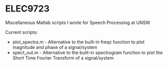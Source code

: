 # ELEC9723
Miscellaneous Matlab scripts I wrote for Speech Processing at UNSW

Current scripts:
- plot_spectra.m - Alternative to the built-in freqz function to plot magnitude and phase of a signal/system
- spect_out.m - Alternative to the built-in spectrogram function to plot the Short Time Fourier Transform of a signal/system
